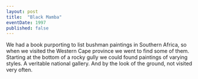 ```yaml
---
layout: post
title:  "Black Mamba"
eventDate: 1997
published: false
---
```


We had a book purporting to list bushman paintings in Southern Africa, so when we visited the Western Cape province we went to find some of them. Starting at the bottom of a rocky gully we could found paintings of varying styles. A veritable national gallery. And by the look of the ground, not visited very often.

